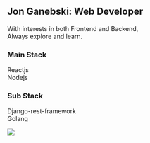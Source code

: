 ## Jon Ganebski: Web Developer 

With interests in both Frontend and Backend,  
Always explore and learn. 

### Main Stack  
Reactjs  
Nodejs  

### Sub Stack
Django-rest-framework  
Golang

<a href="https://jonganebski.github.io/" target="_blank" rel="noopener">
  <img src="https://img.shields.io/badge/Blog-red?style=flat&logo=github" />
</a>
